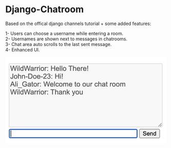 # Django-Chatroom

Based on the offical django channels tutorial + some added features:   

1- Users can choose a username while entering a room.         
2- Usernames are shown next to messages in chatrooms.       
3- Chat area auto scrolls to the last sent message.          
4- Enhanced UI. 

![example image](https://github.com/Procedurally-Generated-Human/Django-RTChat/blob/br1/Screen%20Shot%202021-10-13%20at%204.40.30%20PM.png)
